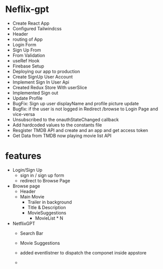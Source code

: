 
# Neflix-gpt

- Create React App
- Configured Tailwindcss
- Header
- routing of App
- Login Form
- Sign Up From
- From Validation
- useRef Hook
- Firebase Setup
- Deploying our app to production
- Create SignUp User Account
- Implement Sign In User Api
- Created Redux Store With userSlice
- Implemented Sign out
- Update Profile
- BugFix: Sign up user displayName and profile picture update
- Bugfix: if the user is not logged in Redirect /browse to Login Page and vice-versa
- Unsubscribed to the onauthStateChanged callback
- Add hardcoded values to the constants file
- Resgister TMDB API and create and an app and get access token
- Get Data from TMDB now playing movie list API


# features
- Login/Sign Up
    - sign in / sign up form
    - redirect to Browse Page
- Browse page
   - Header
   - Main Movie 
       - Trailer in background
       - Title & Description
       - MovieSuggestions
           - MovieList * N
- NetflixGPT 
    - Search Bar
    - Movie Suggestions



    - added eventlistner to dispatch the componet inside appstore
    - 
    
